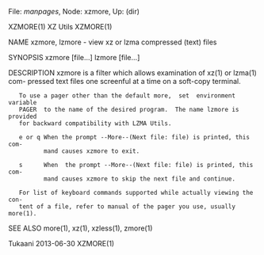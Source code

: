 File: *manpages*,  Node: xzmore,  Up: (dir)

XZMORE(1)                          XZ Utils                          XZMORE(1)



NAME
       xzmore, lzmore - view xz or lzma compressed (text) files

SYNOPSIS
       xzmore [file...]
       lzmore [file...]

DESCRIPTION
       xzmore  is  a  filter which allows examination of xz(1) or lzma(1) com-
       pressed text files one screenful at a time on a soft-copy terminal.

       To use a pager other than the default more,  set  environment  variable
       PAGER  to the name of the desired program.  The name lzmore is provided
       for backward compatibility with LZMA Utils.

       e or q When the prompt --More--(Next file: file) is printed, this  com-
              mand causes xzmore to exit.

       s      When  the prompt --More--(Next file: file) is printed, this com-
              mand causes xzmore to skip the next file and continue.

       For list of keyboard commands supported while actually viewing the con-
       tent of a file, refer to manual of the pager you use, usually more(1).

SEE ALSO
       more(1), xz(1), xzless(1), zmore(1)



Tukaani                           2013-06-30                         XZMORE(1)
